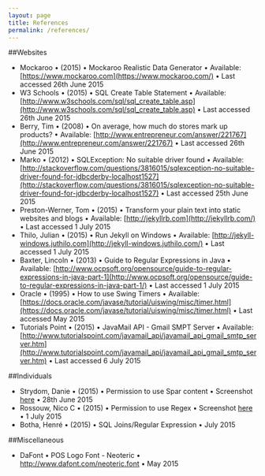 ```yaml
---
layout: page
title: References
permalink: /references/
---
```

##Websites
- Mockaroo &#x2022; (2015) &#x2022; Mockaroo Realistic Data Generator &#x2022; Available: [https://www.mockaroo.com](https://www.mockaroo.com/) &#x2022; Last accessed 26th June 2015
- W3 Schools &#x2022; (2015) &#x2022; SQL Create Table Statement &#x2022; Available: [http://www.w3schools.com/sql/sql_create_table.asp](http://www.w3schools.com/sql/sql_create_table.asp) &#x2022; Last accessed 26th June 2015
- Berry, Tim &#x2022; (2008) &#x2022; On average, how much do stores mark up products? &#x2022; Available: [http://www.entrepreneur.com/answer/221767](http://www.entrepreneur.com/answer/221767) &#x2022; Last accessed 26th June 2015
- Marko &#x2022; (2012) &#x2022; SQLException: No suitable driver found &#x2022; Available: [http://stackoverflow.com/questions/3816015/sqlexception-no-suitable-driver-found-for-jdbcderby-localhost1527](http://stackoverflow.com/questions/3816015/sqlexception-no-suitable-driver-found-for-jdbcderby-localhost1527) &#x2022; Last accessed 25th June 2015
- Preston-Werner, Tom &#x2022; (2015) &#x2022; Transform your plain text into static websites and blogs &#x2022; Available: [http://jekyllrb.com](http://jekyllrb.com/) &#x2022; Last accessed 1 July 2015
- Thilo, Julian &#x2022; (2015) &#x2022; Run Jekyll on Windows &#x2022; Available: [http://jekyll-windows.juthilo.com](http://jekyll-windows.juthilo.com/) &#x2022; Last accessed 1 July 2015
- Baxter, Lincoln &#x2022; (2013) &#x2022; Guide to Regular Expressions in Java &#x2022; Available: [http://www.ocpsoft.org/opensource/guide-to-regular-expressions-in-java-part-1](http://www.ocpsoft.org/opensource/guide-to-regular-expressions-in-java-part-1/) &#x2022; Last accessed 1 July 2015
- Oracle &#x2022; (1995) &#x2022; How to use Swing Timers &#x2022; Available: [https://docs.oracle.com/javase/tutorial/uiswing/misc/timer.html](https://docs.oracle.com/javase/tutorial/uiswing/misc/timer.html) &#x2022; Last accessed May 2015
- Tutorials Point &#x2022; (2015) &#x2022; JavaMail API - Gmail SMPT Server &#x2022; Available: [http://www.tutorialspoint.com/javamail_api/javamail_api_gmail_smtp_server.htm](http://www.tutorialspoint.com/javamail_api/javamail_api_gmail_smtp_server.htm) &#x2022; Last accessed 6 July 2015

##Individuals
- Strydom, Danie &#x2022; (2015) &#x2022; Permission to use Spar content &#x2022; Screenshot [here](http://i.imgur.com/poPU8jX.png) &#x2022; 28th June 2015
- Rossouw, Nico C &#x2022; (2015) &#x2022; Permission to use Regex &#x2022; Screenshot [here](http://i.imgur.com/E00Xpye.png) &#x2022; 1 July 2015
- Botha, Henré &#x2022; (2015) &#x2022; SQL Joins/Regular Expression &#x2022; July 2015

##Miscellaneous
- DaFont &#x2022; POS Logo Font - Neoteric &#x2022; http://www.dafont.com/neoteric.font &#x2022; May 2015 